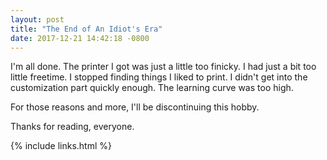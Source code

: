 ```yaml
--- 
layout: post
title: "The End of An Idiot's Era"
date: 2017-12-21 14:42:18 -0800
---
```


I'm all done. The printer I got was just a little too finicky. I had just a bit too little freetime. I stopped finding things I liked to print. I didn't get into the customization part quickly enough. The learning curve was too high.

For those reasons and more, I'll be discontinuing this hobby.

Thanks for reading, everyone.

{% include links.html %}

